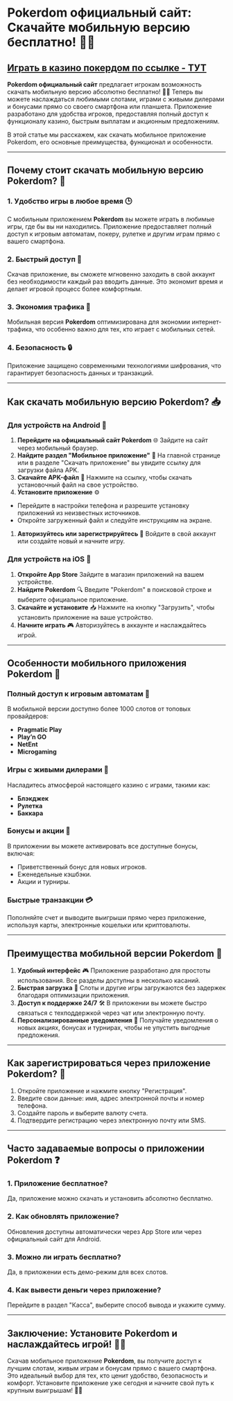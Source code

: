 # Pokerdom официальный сайт: Скачайте мобильную версию бесплатно! 📱🎰

## [**Играть в казино покердом по ссылке - ТУТ**](https://brandplay.link/FwVc4f)

**Pokerdom официальный сайт** предлагает игрокам возможность скачать мобильную версию абсолютно бесплатно! 🌟💸 Теперь вы можете наслаждаться любимыми слотами, играми с живыми дилерами и бонусами прямо со своего смартфона или планшета. Приложение разработано для удобства игроков, предоставляя полный доступ к функционалу казино, быстрым выплатам и акционным предложениям.

В этой статье мы расскажем, как скачать мобильное приложение Pokerdom, его основные преимущества, функционал и особенности.

***

## Почему стоит скачать мобильную версию Pokerdom? 📲

### 1. **Удобство игры в любое время** 🕒

С мобильным приложением **Pokerdom** вы можете играть в любимые игры, где бы вы ни находились. Приложение предоставляет полный доступ к игровым автоматам, покеру, рулетке и другим играм прямо с вашего смартфона.

### 2. **Быстрый доступ** 🚀

Скачав приложение, вы сможете мгновенно заходить в свой аккаунт без необходимости каждый раз вводить данные. Это экономит время и делает игровой процесс более комфортным.

### 3. **Экономия трафика** 📶

Мобильная версия **Pokerdom** оптимизирована для экономии интернет-трафика, что особенно важно для тех, кто играет с мобильных сетей.

### 4. **Безопасность** 🔒

Приложение защищено современными технологиями шифрования, что гарантирует безопасность данных и транзакций.

***

## Как скачать мобильную версию Pokerdom? 📥

### Для устройств на Android 📱

1. **Перейдите на официальный сайт Pokerdom** 🌐
   Зайдите на сайт через мобильный браузер.
2. **Найдите раздел "Мобильное приложение"** 📲
   На главной странице или в разделе "Скачать приложение" вы увидите ссылку для загрузки файла APK.
3. **Скачайте APK-файл** 📂
   Нажмите на ссылку, чтобы скачать установочный файл на свое устройство.
4. **Установите приложение** ⚙️

* Перейдите в настройки телефона и разрешите установку приложений из неизвестных источников.
* Откройте загруженный файл и следуйте инструкциям на экране.

1. **Авторизуйтесь или зарегистрируйтесь** 📝
   Войдите в свой аккаунт или создайте новый и начните игру.

### Для устройств на iOS 🍎

1. **Откройте App Store**
   Зайдите в магазин приложений на вашем устройстве.
2. **Найдите Pokerdom** 🔍
   Введите "Pokerdom" в поисковой строке и выберите официальное приложение.
3. **Скачайте и установите** 📥
   Нажмите на кнопку "Загрузить", чтобы установить приложение на ваше устройство.
4. **Начните играть** 🎮
   Авторизуйтесь в аккаунте и наслаждайтесь игрой.

***

## Особенности мобильного приложения Pokerdom 🎯

### Полный доступ к игровым автоматам 🎰

В мобильной версии доступно более 1000 слотов от топовых провайдеров:

* **Pragmatic Play**
* **Play’n GO**
* **NetEnt**
* **Microgaming**

### Игры с живыми дилерами 🎥

Насладитесь атмосферой настоящего казино с играми, такими как:

* **Блэкджек**
* **Рулетка**
* **Баккара**

### Бонусы и акции 🎁

В приложении вы можете активировать все доступные бонусы, включая:

* Приветственный бонус для новых игроков.
* Еженедельные кэшбэки.
* Акции и турниры.

### Быстрые транзакции 💳

Пополняйте счет и выводите выигрыши прямо через приложение, используя карты, электронные кошельки или криптовалюты.

***

## Преимущества мобильной версии Pokerdom 🌟

1. **Удобный интерфейс** 🎮
   Приложение разработано для простоты использования. Все разделы доступны в несколько касаний.
2. **Быстрая загрузка** 🚀
   Слоты и другие игры загружаются без задержек благодаря оптимизации приложения.
3. **Доступ к поддержке 24/7** 🛠️
   В приложении вы можете быстро связаться с техподдержкой через чат или электронную почту.
4. **Персонализированные уведомления** 🔔
   Получайте уведомления о новых акциях, бонусах и турнирах, чтобы не упустить выгодные предложения.

***

## Как зарегистрироваться через приложение Pokerdom? 📝

1. Откройте приложение и нажмите кнопку "Регистрация".
2. Введите свои данные: имя, адрес электронной почты и номер телефона.
3. Создайте пароль и выберите валюту счета.
4. Подтвердите регистрацию через электронную почту или SMS.

***

## Часто задаваемые вопросы о приложении Pokerdom ❓

### 1. **Приложение бесплатное?**

Да, приложение можно скачать и установить абсолютно бесплатно.

### 2. **Как обновлять приложение?**

Обновления доступны автоматически через App Store или через официальный сайт для Android.

### 3. **Можно ли играть бесплатно?**

Да, в приложении есть демо-режим для всех слотов.

### 4. **Как вывести деньги через приложение?**

Перейдите в раздел "Касса", выберите способ вывода и укажите сумму.

***

## Заключение: Установите Pokerdom и наслаждайтесь игрой! 🎰💸

Скачав мобильное приложение **Pokerdom**, вы получите доступ к лучшим слотам, живым играм и бонусам прямо с вашего смартфона. Это идеальный выбор для тех, кто ценит удобство, безопасность и комфорт. Установите приложение уже сегодня и начните свой путь к крупным выигрышам! 📲✨
